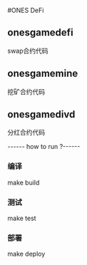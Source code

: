 #ONES DeFi

## onesgamedefi
swap合约代码 

## onesgamemine
挖矿合约代码

## onesgamedivd
分红合约代码

------ how to run ?------

### 编译 
make build 

### 测试
make test

### 部署
make deploy 
